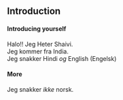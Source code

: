 ## Introduction

#### Introducing yourself

Halo!! Jeg Heter Shaivi.    
Jeg kommer fra India.  
Jeg snakker Hindi *og* English (Engelsk)

#### More

Jeg snakker *ikke* norsk.  

